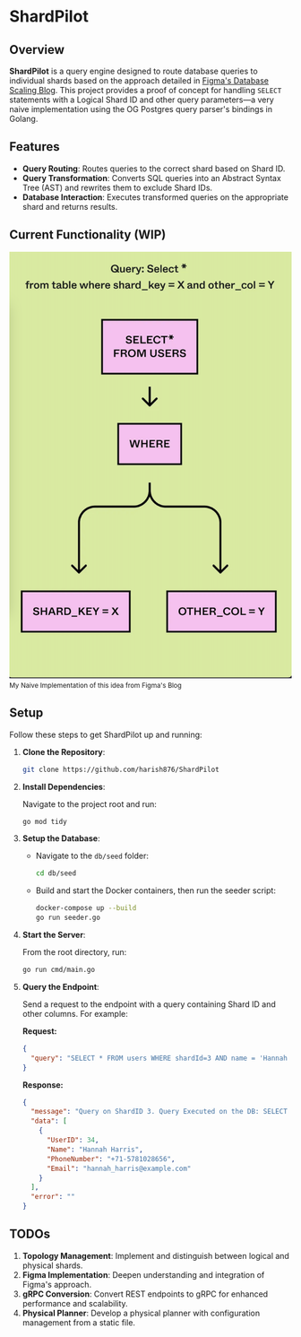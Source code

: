 # ShardPilot

## Overview

**ShardPilot** is a query engine designed to route database queries to individual shards based on the approach detailed in [Figma's Database Scaling Blog](https://www.figma.com/blog/how-figmas-databases-team-lived-to-tell-the-scale/). This project provides a proof of concept for handling `SELECT` statements with a Logical Shard ID and other query parameters—a very naive implementation using the OG Postgres query parser's bindings in Golang.

## Features

- **Query Routing**: Routes queries to the correct shard based on Shard ID.
- **Query Transformation**: Converts SQL queries into an Abstract Syntax Tree (AST) and rewrites them to exclude Shard IDs.
- **Database Interaction**: Executes transformed queries on the appropriate shard and returns results.


## Current Functionality (WIP)
<p>
  <img src="/docs/query_engine_poc.png" alt="Query Engine POC" />
  <br>
  <small>My Naive Implementation of this idea from Figma's Blog</small>
</p>

## Setup

Follow these steps to get ShardPilot up and running:

1. **Clone the Repository**:

    ```bash
    git clone https://github.com/harish876/ShardPilot
    ```

2. **Install Dependencies**:

    Navigate to the project root and run:

    ```bash
    go mod tidy
    ```

3. **Setup the Database**:

    - Navigate to the `db/seed` folder:

      ```bash
      cd db/seed
      ```

    - Build and start the Docker containers, then run the seeder script:

      ```bash
      docker-compose up --build
      go run seeder.go
      ```

4. **Start the Server**:

    From the root directory, run:

    ```bash
    go run cmd/main.go
    ```

5. **Query the Endpoint**:

    Send a request to the endpoint with a query containing Shard ID and other columns. For example:

    **Request:**

    ```json
    {
      "query": "SELECT * FROM users WHERE shardId=3 AND name = 'Hannah Harris'"
    }
    ```

    **Response:**

    ```json
    {
      "message": "Query on ShardID 3. Query Executed on the DB: SELECT * FROM users WHERE name = 'Hannah Harris'",
      "data": [
        {
          "UserID": 34,
          "Name": "Hannah Harris",
          "PhoneNumber": "+71-5781028656",
          "Email": "hannah_harris@example.com"
        }
      ],
      "error": ""
    }
    ```

## TODOs

1. **Topology Management**: Implement and distinguish between logical and physical shards.
2. **Figma Implementation**: Deepen understanding and integration of Figma's approach.
3. **gRPC Conversion**: Convert REST endpoints to gRPC for enhanced performance and scalability.
4. **Physical Planner**: Develop a physical planner with configuration management from a static file.
